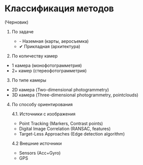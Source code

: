 # Классификация методов

(Черновик)

1. По задаче
   *  \- Наземная (карты, аеросъемка)
   *  ✔ Прикладная (архитектура)

2. По количеству камер
* 1 камера (монофотограмметрия)
* 2+ камер (стереофотограмметрия)

3. По типе камеры
* 2D камера (Two-dimensional photogrammetry)
* 3D камера (Three-dimensional photogrammetry, pointclouds)

4. По способу ориентирования
   
    4.1. Источники с изображения
    * Point Tracking (Markers, Contrast points)
    * Digital Image Correlation (RANSAC, features)
    * Target-Less Approaches (Edge detection algorithm)

    4.2 Внешние источники
    * Sensors (Acc+Gyro)
    * GPS